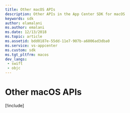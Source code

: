 ```yaml
---
title: Other macOS APIs
description: Other APIs in the App Center SDK for macOS
keywords: sdk
author: elamalani
ms.author: emalani
ms.date: 12/13/2018
ms.topic: article
ms.assetid: bdd0187e-55dd-11e7-907b-a6006ad3dba0
ms.service: vs-appcenter
ms.custom: sdk
ms.tgt_pltfrm: macos
dev_langs:  
 - swift
 - objc
---
```


# Other macOS APIs

[!include[](apple.md)]
